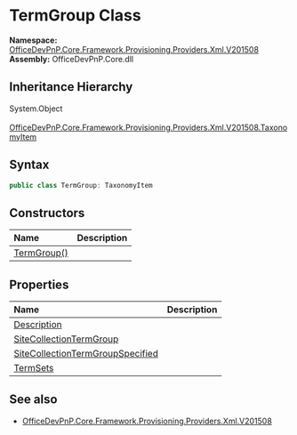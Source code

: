 # TermGroup Class
  

**Namespace:** [OfficeDevPnP.Core.Framework.Provisioning.Providers.Xml.V201508](OfficeDevPnP.Core.Framework.Provisioning.Providers.Xml.V201508.md)  
**Assembly:** OfficeDevPnP.Core.dll  
## Inheritance Hierarchy
System.Object  
&ensp;[OfficeDevPnP.Core.Framework.Provisioning.Providers.Xml.V201508.TaxonomyItem](OfficeDevPnP.Core.Framework.Provisioning.Providers.Xml.V201508.TaxonomyItem.md)  
## Syntax
```C#
public class TermGroup: TaxonomyItem
```
## Constructors
|**Name**|**Description**|
|:-----|:-----|
| [TermGroup()](OfficeDevPnP.Core.Framework.Provisioning.Providers.Xml.V201508.TermGroup.ctor1.md) |  
## Properties
|**Name**|**Description**|
|:-----|:-----|
| [Description](OfficeDevPnP.Core.Framework.Provisioning.Providers.Xml.V201508.TermGroup.Description.md) | 
| [SiteCollectionTermGroup](OfficeDevPnP.Core.Framework.Provisioning.Providers.Xml.V201508.TermGroup.SiteCollectionTermGroup.md) | 
| [SiteCollectionTermGroupSpecified](OfficeDevPnP.Core.Framework.Provisioning.Providers.Xml.V201508.TermGroup.SiteCollectionTermGroupSpecified.md) | 
| [TermSets](OfficeDevPnP.Core.Framework.Provisioning.Providers.Xml.V201508.TermGroup.TermSets.md) | 
## See also
- [OfficeDevPnP.Core.Framework.Provisioning.Providers.Xml.V201508](OfficeDevPnP.Core.Framework.Provisioning.Providers.Xml.V201508.md)

